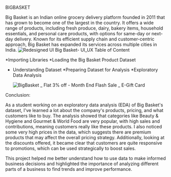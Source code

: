 BIGBASKET                                                      

Big Basket is an Indian online grocery delivery platform founded in 2011 that has grown to become one of the largest in the country. It offers a wide range of products, including fresh produce, dairy, bakery items, household essentials, and personal care products, with options for same-day or next-day delivery. Known for its efficient supply chain and customer-centric approach, Big Basket has expanded its services across multiple cities in India. 
![Redesigned UI Big Basket- UI_UX](https://github.com/user-attachments/assets/dcd49017-d5fd-41aa-b989-7e7120e52519)
 Table of Content 

*Importing Libraries 
*Loading the Big Basket Product Dataset 
* Understanding Dataset 
*Preparing Dataset for Analysis 
*Exploratory Data Analysis

    ![BigBasket _ Flat 3% off - Month End Flash Sale _ E-Gift Card](https://github.com/user-attachments/assets/0ebbc984-0b5b-462f-b0f5-84b4147b28cd)
  
Conclusion: 

As a student working on an exploratory data analysis (EDA) of Big Basket's dataset, I've learned a lot about the company's products, pricing, and what customers like to buy. The analysis showed that categories like Beauty & Hygiene and Gourmet & World Food are very popular, with high sales and contributions, meaning customers really like these products. I also noticed some very high prices in the data, which suggests there are premium products that may affect the overall pricing strategy. Additionally, looking at the discounts offered, it became clear that customers are quite responsive to promotions, which can be used strategically to boost sales. 

This project helped me better understand how to use data to make informed business decisions and highlighted the importance of analyzing different parts of a business to find trends and improve performance. 

 

 
